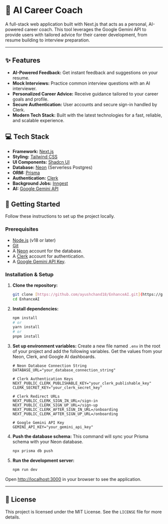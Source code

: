 # 🤖 AI Career Coach

A full-stack web application built with Next.js that acts as a personal, AI-powered career coach. This tool leverages the Google Gemini API to provide users with tailored advice for their career development, from resume building to interview preparation.


---

## ✨ Features

* **AI-Powered Feedback:** Get instant feedback and suggestions on your resume.
* **Mock Interviews:** Practice common interview questions with an AI interviewer.
* **Personalized Career Advice:** Receive guidance tailored to your career goals and profile.
* **Secure Authentication:** User accounts and secure sign-in handled by Clerk.
* **Modern Tech Stack:** Built with the latest technologies for a fast, reliable, and scalable experience.

## 💻 Tech Stack

* **Framework:** [Next.js](https://nextjs.org/)
* **Styling:** [Tailwind CSS](https://tailwindcss.com/)
* **UI Components:** [Shadcn UI](https://ui.shadcn.com/)
* **Database:** [Neon](https://neon.tech/) (Serverless Postgres)
* **ORM:** [Prisma](https://www.prisma.io/)
* **Authentication:** [Clerk](https://clerk.com/)
* **Background Jobs:** [Inngest](https://www.inngest.com/)
* **AI:** [Google Gemini API](https://ai.google.dev/)

## 🚀 Getting Started

Follow these instructions to set up the project locally.

### Prerequisites

* [Node.js](https://nodejs.org/en/) (v18 or later)
* [Git](https://git-scm.com/)
* A [Neon](https://neon.tech/) account for the database.
* A [Clerk](https://clerk.com/) account for authentication.
* A [Google Gemini API Key](https://ai.google.dev/).

### Installation & Setup

1.  **Clone the repository:**
    ```bash
    git clone [https://github.com/ayushchand18/EnhanceAI.git](https://github.com/ayushchand18/EnhanceAI.git)
    cd EnhanceAI
    ```

2.  **Install dependencies:**
    ```bash
    npm install
    # or
    yarn install
    # or
    pnpm install
    ```

3.  **Set up environment variables:**
    Create a new file named `.env` in the root of your project and add the following variables. Get the values from your Neon, Clerk, and Google AI dashboards.

    ```env
    # Neon Database Connection String
    DATABASE_URL="your_database_connection_string"

    # Clerk Authentication Keys
    NEXT_PUBLIC_CLERK_PUBLISHABLE_KEY="your_clerk_publishable_key"
    CLERK_SECRET_KEY="your_clerk_secret_key"

    # Clerk Redirect URLs
    NEXT_PUBLIC_CLERK_SIGN_IN_URL=/sign-in
    NEXT_PUBLIC_CLERK_SIGN_UP_URL=/sign-up
    NEXT_PUBLIC_CLERK_AFTER_SIGN_IN_URL=/onboarding
    NEXT_PUBLIC_CLERK_AFTER_SIGN_UP_URL=/onboarding

    # Google Gemini API Key
    GEMINI_API_KEY="your_gemini_api_key"
    ```

4.  **Push the database schema:**
    This command will sync your Prisma schema with your Neon database.
    ```bash
    npx prisma db push
    ```

5.  **Run the development server:**
    ```bash
    npm run dev
    ```

Open [http://localhost:3000](http://localhost:3000) in your browser to see the application.

---

## 📄 License

This project is licensed under the MIT License. See the `LICENSE` file for more details.
